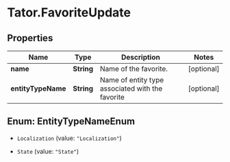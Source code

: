 # Tator.FavoriteUpdate

## Properties

Name | Type | Description | Notes
------------ | ------------- | ------------- | -------------
**name** | **String** | Name of the favorite. | [optional] 
**entityTypeName** | **String** | Name of entity type associated with the favorite | [optional] 



## Enum: EntityTypeNameEnum


* `Localization` (value: `"Localization"`)

* `State` (value: `"State"`)




